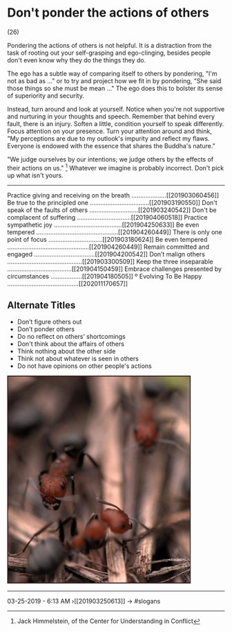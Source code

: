 # Don't ponder the actions of others 
(26)

Pondering the actions of others is not helpful. It is a distraction from the task of rooting out your self-grasping and ego-clinging, besides people don't even know why they do the things they do.

The ego has a subtle way of comparing itself to others by pondering, "I'm not as bad as ..." or to try and project how we fit in by pondering, "She said those things so  she must be mean ..." The ego does this to bolster its sense of superiority and security.

Instead, turn around and look at yourself. Notice when you're not supportive and nurturing in your thoughts and speech. Remember that behind every fault, there is an injury. Soften a little, condition yourself to speak differently. Focus attention on your presence. Turn your attention around and think, "My perceptions are due to my outlook's impurity and reflect my flaws. Everyone is endowed with the essence that shares the Buddha's nature."

"We judge ourselves by our intentions; we judge others by the effects of their actions on us." [^201909081230-Himmelstein] Whatever we imagine is probably incorrect. Don't pick up what isn't yours.

[^201909081230-Himmelstein]: Jack Himmelstein, of the Center for Understanding in Conflict

----------------------------------------------------------------

Practice giving and receiving on the breath ....................[[201903060456]]
Be true to the principled one ..................................[[201903190550]]
Don't speak of the faults of others ............................[[201903240542]]
Don't be complacent of suffering ...............................[[201904060518]]
Practice sympathetic joy .......................................[[201904250633]]
Be even tempered ...............................................[[201904260449]]
There is only one point of focus ...............................[[201903180624]]
Be even tempered ...............................................[[201904260449]]
Remain committed and engaged ...................................[[201904200542]]
Don’t malign others  ...........................................[[201903300509]]
Keep the three inseparable .....................................[[201904150459]]
Embrace challenges presented by circumstances ..................[[201904180505]]
º Evolving To Be Happy .........................................[[202011170657]]



## Alternate Titles
- Don’t figure others out
- Don’t ponder others
- Do no reflect on others’ shortcomings
- Don't think about the affairs of others
- Think nothing about the other side
- Think not about whatever is seen in others
- Do not have opinions on other people's actions 

![](media/394_ants_1075.jpg)

----------------------------------------------------------------
03-25-2019 - 6:13 AM
›[[201903250613]]
→ #slogans


<div style="page-break-after: always;"></div>
